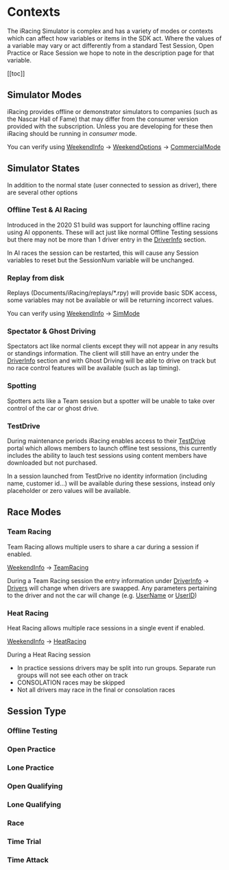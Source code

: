 # Contexts

The iRacing Simulator is complex and has a variety of modes or contexts which can affect how variables or items in the SDK act. Where the values of a variable may vary or act differently from a standard Test Session, Open Practice or Race Session we hope to note in the description page for that variable.

[[toc]]

## Simulator Modes

iRacing provides offline or demonstrator simulators to companies (such as the Nascar Hall of Fame) that may differ from the consumer version provided with the subscription. Unless you are developing for these then iRacing should be running in *consumer* mode.

You can verify using [WeekendInfo](/yaml/weekendinfo.md) -> [WeekendOptions](/yaml/weekendinfo.md#weekendoption) -> [CommercialMode](/yaml/weekendinfo.md#commercialmode)

## Simulator States

In addition to the normal state (user connected to session as driver), there are several other options

### Offline Test & AI Racing

Introduced in the 2020 S1 build was support for launching offline racing using AI opponents. These will act just like normal Offline Testing sessions but there may not be more than 1 driver entry in the [DriverInfo](/yaml/driverinfo) section.

In AI races the session can be restarted, this will cause any Session variables to reset but the SessionNum variable will be unchanged.

### Replay from disk

Replays (Documents/iRacing/replays/*.rpy) will provide basic SDK access, some variables may not be available or will be returning incorrect values.

You can verify using [WeekendInfo](/yaml/weekendinfo.md) -> [SimMode](/yaml/weekendinfo.md#simmode)

### Spectator & Ghost Driving

Spectators act like normal clients except they will not appear in any results or standings information. The client will still have an entry under the [DriverInfo](/yaml/driverinfo.md) section and with Ghost Driving will be able to drive on track but no race control features will be available (such as lap timing).

### Spotting

Spotters acts like a Team session but a spotter will be unable to take over control of the car or ghost drive.

### TestDrive

During maintenance periods iRacing enables access to their [TestDrive](https://testdrive.iracing.com/) portal which allows members to launch offline test sessions, this currently includes the ability to lauch test sessions using content members have downloaded but not purchased.

In a session launched from TestDrive no identity information (including name, customer id...) will be available during these sessions, instead only placeholder or zero values will be available.

## Race Modes

### Team Racing

Team Racing allows multiple users to share a car during a session if enabled.

[WeekendInfo](/yaml/weekendinfo.md) -> [TeamRacing](/yaml/weekendinfo.md#teamracing)

During a Team Racing session the entry information under [DriverInfo](/yaml/driverinfo.md) -> [Drivers](/yaml/driverinfo.md#Drivers) will change when drivers are swapped. Any parameters pertaining to the driver and not the car will change (e.g. [UserName](/yaml/driverinfo.md#UserName) or [UserID](/yaml/driverinfo.md#UserID))

### Heat Racing

Heat Racing allows multiple race sessions in a single event if enabled.

[WeekendInfo](/yaml/weekendinfo.md) -> [HeatRacing](/yaml/weekendinfo.md#heatracing)

During a Heat Racing session

* In practice sessions drivers may be split into run groups. Separate run groups will not see each other on track
* CONSOLATION races may be skipped
* Not all drivers may race in the final or consolation races

## Session Type

### Offline Testing

### Open Practice

### Lone Practice

### Open Qualifying

### Lone Qualifying

### Race

### Time Trial

### Time Attack
